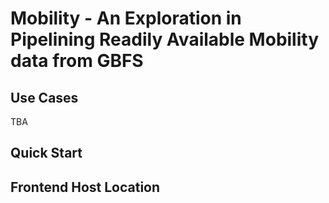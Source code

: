 # Mobility - An Exploration in Pipelining Readily Available Mobility data from GBFS

## Use Cases
TBA

## Quick Start

## Frontend Host Location